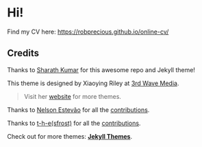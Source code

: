 # Hi!

Find my CV here: https://robprecious.github.io/online-cv/

## Credits

Thanks to [Sharath Kumar](https://github.com/sharu725) for this awesome repo and Jekyll theme!

This theme is designed by Xiaoying Riley at [3rd Wave Media](http://themes.3rdwavemedia.com/).

> Visit her [website](http://themes.3rdwavemedia.com/) for more themes.

Thanks to [Nelson Estevão](https://github.com/nelsonmestevao) for all the [contributions](https://github.com/sharu725/online-cv/commits?author=nelsonmestevao).

Thanks to [t-h-e(sfrost)](https://github.com/t-h-e) for all the [contributions](https://github.com/sharu725/online-cv/commits?author=t-h-e).

Check out for more themes: [**Jekyll Themes**](http://jekyll-themes.com).
